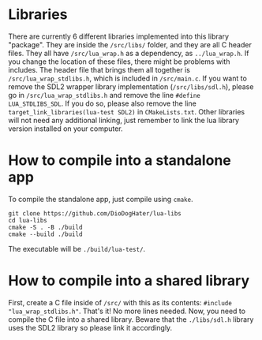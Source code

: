 # Libraries
There are currently 6 different libraries implemented into this library "package".
They are inside the `/src/libs/` folder, and they are all C header files. They all
have `/src/lua_wrap.h` as a dependency, as `../lua_wrap.h`. If you change the location
of these files, there might be problems with includes. The header file that brings them
all together is `/src/lua_wrap_stdlibs.h`, which is included in `/src/main.c`. If you
want to remove the SDL2 wrapper library implementation (`/src/libs/sdl.h`), please go in
`/src/lua_wrap_stdlibs.h` and remove the line `#define LUA_STDLIBS_SDL`. If you do so,
please also remove the line `target_link_libraries(lua-test SDL2)` in `CMakeLists.txt`.
Other libraries will not need any additional linking, just remember to link the lua
library version installed on your computer.

# How to compile into a standalone app
To compile the standalone app, just compile using `cmake`.
```
git clone https://github.com/DioDogHater/lua-libs
cd lua-libs
cmake -S . -B ./build
cmake --build ./build
```
The executable will be `./build/lua-test/`.

# How to compile into a shared library
First, create a C file inside of `/src/` with this as its contents:
`#include "lua_wrap_stdlibs.h"`.
That's it! No more lines needed. Now, you need to compile the C file
into a shared library. Beware that the `./libs/sdl.h` library uses the SDL2
library so please link it accordingly.